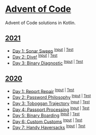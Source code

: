 # [Advent of Code](https://adventofcode.com/)

Advent of Code solutions in Kotlin.

## [2021](https://adventofcode.com/2021)

- [Day 1: Sonar Sweep](2021/src/main/kotlin/Day1.kt)
  <sup>[Input](2021/src/test/resources/day1.txt) |
  [Test](2021/src/test/kotlin/Day1Test.kt)</sup>
- [Day 2: Dive!](2021/src/main/kotlin/Day2.kt)
  <sup>[Input](2021/src/test/resources/day2.txt) |
  [Test](2021/src/test/kotlin/Day2Test.kt)</sup>
- [Day 3: Binary Diagnostic](2021/src/main/kotlin/Day3.kt)
  <sup>[Input](2021/src/test/resources/day3.txt) |
  [Test](2021/src/test/kotlin/Day3Test.kt)</sup>

## [2020](https://adventofcode.com/2020)

- [Day 1: Report Repair](2020/src/main/kotlin/Day1.kt)
  <sup>[Input](2020/src/test/resources/day1.txt) |
  [Test](2020/src/test/kotlin/Day1Test.kt)</sup>
- [Day 2: Password Philosophy](2020/src/main/kotlin/Day2.kt)
  <sup>[Input](2020/src/test/resources/day2.txt) |
  [Test](2020/src/test/kotlin/Day2Test.kt)</sup>
- [Day 3: Toboggan Trajectory](2020/src/main/kotlin/Day3.kt)
  <sup>[Input](2020/src/test/resources/day3.txt) |
  [Test](2020/src/test/kotlin/Day3Test.kt)</sup>
- [Day 4: Passport Processing](2020/src/main/kotlin/Day4.kt)
  <sup>[Input](2020/src/test/resources/day4.txt) |
  [Test](2020/src/test/kotlin/Day4Test.kt)</sup>
- [Day 5: Binary Boarding](2020/src/main/kotlin/Day5.kt)
  <sup>[Input](2020/src/test/resources/day5.txt) |
  [Test](2020/src/test/kotlin/Day5Test.kt)</sup>
- [Day 6: Custom Customs](2020/src/main/kotlin/Day6.kt)
  <sup>[Input](2020/src/test/resources/day6.txt) |
  [Test](2020/src/test/kotlin/Day6Test.kt)</sup>
- [Day 7: Handy Haversacks](2020/src/main/kotlin/Day7.kt)
  <sup>[Input](2020/src/test/resources/day7.txt) |
  [Test](2020/src/test/kotlin/Day7Test.kt)</sup>
